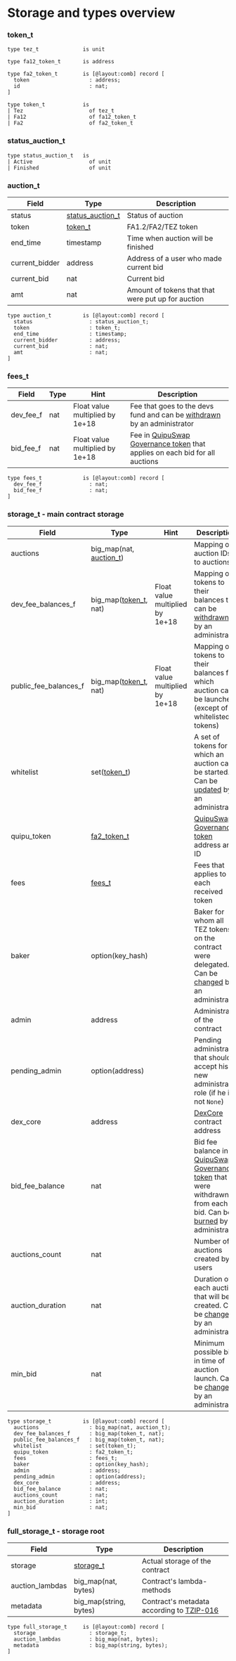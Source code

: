 # Storage and types overview

### token\_t

```pascaligo
type tez_t              is unit

type fa12_token_t       is address

type fa2_token_t        is [@layout:comb] record [
  token                   : address;
  id                      : nat;
]

type token_t            is
| Tez                     of tez_t
| Fa12                    of fa12_token_t
| Fa2                     of fa2_token_t
```

### status\_auction\_t

```pascaligo
type status_auction_t   is
| Active                  of unit
| Finished                of unit
```

### auction\_t

| Field           | Type                                                                   | Description                                         |
| --------------- | ---------------------------------------------------------------------- | --------------------------------------------------- |
| status          | [status\_auction\_t](storage-and-types-overview.md#status\_auction\_t) | Status of auction                                   |
| token           | [token\_t](storage-and-types-overview.md#token\_t)                     | FA1.2/FA2/TEZ token                                 |
| end\_time       | timestamp                                                              | Time when auction will be finished                  |
| current\_bidder | address                                                                | Address of a user who made current bid              |
| current\_bid    | nat                                                                    | Current bid                                         |
| amt             | nat                                                                    | Amount of tokens that that were put up for auction  |

```pascaligo
type auction_t          is [@layout:comb] record [
  status                  : status_auction_t;
  token                   : token_t;
  end_time                : timestamp;
  current_bidder          : address;
  current_bid             : nat;
  amt                     : nat;
]
```

### fees\_t

| Field       | Type | Hint                            | Description                                                                                                                                     |
| ----------- | ---- | ------------------------------- | ----------------------------------------------------------------------------------------------------------------------------------------------- |
| dev\_fee\_f | nat  | Float value multiplied by 1e+18 | Fee that goes to the devs fund and can be [withdrawn](entrypoints-overview/admin-entrypoints/withdraw\_dev\_fee.md) by an administrator         |
| bid\_fee\_f | nat  | Float value multiplied by 1e+18 | Fee in [QuipuSwap Governance token](https://tzkt.io/KT193D4vozYnhGJQVtw7CoxxqphqUEEwK6Vb/operations/) that applies on each bid for all auctions |

```pascaligo
type fees_t             is [@layout:comb] record [
  dev_fee_f               : nat;
  bid_fee_f               : nat;
]
```

### storage\_t - main contract storage

| Field                    | Type                                                                  | Hint                            | Description                                                                                                                                                                                                                                        |
| ------------------------ | --------------------------------------------------------------------- | ------------------------------- | -------------------------------------------------------------------------------------------------------------------------------------------------------------------------------------------------------------------------------------------------- |
| auctions                 | big\_map(nat, [auction\_t](storage-and-types-overview.md#auction\_t)) |                                 | Mapping of auction IDs' to auctions                                                                                                                                                                                                                |
| dev\_fee\_balances\_f    | big\_map([token\_t](storage-and-types-overview.md#token\_t), nat)     | Float value multiplied by 1e+18 | Mapping of tokens to their balances that can be [withdrawn](entrypoints-overview/admin-entrypoints/withdraw\_dev\_fee.md) by an administrator                                                                                                      |
| public\_fee\_balances\_f | big\_map([token\_t](storage-and-types-overview.md#token\_t), nat)     | Float value multiplied by 1e+18 | Mapping of tokens to their balances for which auction can be launched (except of whitelisted tokens)                                                                                                                                               |
| whitelist                | set([token\_t](storage-and-types-overview.md#token\_t))               |                                 | A set of tokens for which an auction can't be started. Can be [updated](entrypoints-overview/admin-entrypoints/update\_whitelist.md) by an administrator                                                                                           |
| quipu\_token             | [fa2\_token\_t](storage-and-types-overview.md#token\_t)               |                                 | [QuipuSwap Governance token](https://tzkt.io/KT193D4vozYnhGJQVtw7CoxxqphqUEEwK6Vb/operations/) address and ID                                                                                                                                      |
| fees                     | [fees\_t](storage-and-types-overview.md#fees\_t)                      |                                 | Fees that applies to each received token                                                                                                                                                                                                           |
| baker                    | option(key\_hash)                                                     |                                 | Baker for whom all TEZ tokens on the contract were delegated. Can be [changed](entrypoints-overview/admin-entrypoints/set\_baker.md) by an administrator                                                                                           |
| admin                    | address                                                               |                                 | Administrator of the contract                                                                                                                                                                                                                      |
| pending\_admin           | option(address)                                                       |                                 | Pending administrator that should accept his new administrator role (if he is not `None`)                                                                                                                                                          |
| dex\_core                | address                                                               |                                 | [DexCore](../dexcore-contract/) contract address                                                                                                                                                                                                   |
| bid\_fee\_balance        | nat                                                                   |                                 | Bid fee balance in [QuipuSwap Governance token](https://tzkt.io/KT193D4vozYnhGJQVtw7CoxxqphqUEEwK6Vb/operations/) that were withdrawn from each bid. Can be [burned](entrypoints-overview/admin-entrypoints/burn\_bid\_fee.md) by an administrator |
| auctions\_count          | nat                                                                   |                                 | Number of auctions created by all users                                                                                                                                                                                                            |
| auction\_duration        | nat                                                                   |                                 | Duration of each auction that will be created. Can be [changed](entrypoints-overview/admin-entrypoints/set\_auction\_duration.md) by an administrator                                                                                              |
| min\_bid                 | nat                                                                   |                                 | Minimum possible bid in time of auction launch. Can be [changed](entrypoints-overview/admin-entrypoints/set\_min\_bid.md) by an administrator                                                                                                      |

```pascaligo
type storage_t          is [@layout:comb] record [
  auctions                : big_map(nat, auction_t);
  dev_fee_balances_f      : big_map(token_t, nat);
  public_fee_balances_f   : big_map(token_t, nat);
  whitelist               : set(token_t);
  quipu_token             : fa2_token_t;
  fees                    : fees_t;
  baker                   : option(key_hash);
  admin                   : address;
  pending_admin           : option(address);
  dex_core                : address;
  bid_fee_balance         : nat;
  auctions_count          : nat;
  auction_duration        : int;
  min_bid                 : nat;
]
```

### full\_storage\_t - storage root

| Field            | Type                                                                         | Description                                                                                                           |
| ---------------- | ---------------------------------------------------------------------------- | --------------------------------------------------------------------------------------------------------------------- |
| storage          | [storage\_t](storage-and-types-overview.md#storage\_t-main-contract-storage) | Actual storage of the contract                                                                                        |
| auction\_lambdas | big\_map(nat, bytes)                                                         | Contract's lambda-methods                                                                                             |
| metadata         | big\_map(string, bytes)                                                      | Contract's metadata according to [TZIP-016](https://gitlab.com/tezos/tzip/-/blob/master/proposals/tzip-16/tzip-16.md) |

```pascaligo
type full_storage_t     is [@layout:comb] record [
  storage                 : storage_t;
  auction_lambdas         : big_map(nat, bytes);
  metadata                : big_map(string, bytes);
]
```
